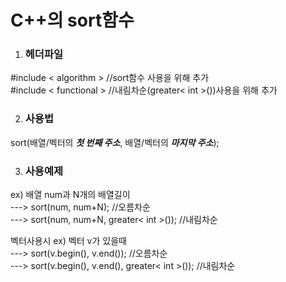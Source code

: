 C++의 sort함수
=============


1. ### 헤더파일
#include < algorithm > //sort함수 사용을 위해 추가  
#include < functional > //내림차순(greater< int >())사용을 위해 추가

2. ### 사용법  
sort(배열/벡터의 **_첫 번째 주소_**, 배열/벡터의 **_마지막 주소_**);  

3. ### 사용예제
ex) 배열 num과 N개의 배열길이  
---> sort(num, num+N);  //오름차순  
---> sort(num, num+N, greater< int >());  //내림차순

벡터사용시
ex) 벡터 v가 있을때  
---> sort(v.begin(), v.end());  //오름차순  
---> sort(v.begin(), v.end(), greater< int >());  //내림차순
